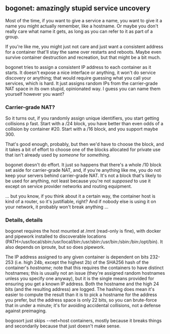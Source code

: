## bogonet: amazingly stupid service uncovery

Most of the time, if you want to give a service a name, you want to give it a name you might actually remember, like a hostname. Or maybe you don't really care what name it gets, as long as you can refer to it as part of a group.

If you're like me, you might just not care and just want a consistent address for a container that'll stay the same over restarts and reboots. Maybe even survive container destruction and recreation, but that might be a bit much.

bogonet tries to assign a consistent IP address to each container as it starts. It doesn't expose a nice interface or anything, it won't do service discovery or anything; that would require guessing what you call your services, which is hard. It just assigns random IPs from the carrier-grade NAT space in its own stupid, opinionated way. I guess you can name them yourself however you want?

### Carrier-grade NAT?

So it turns out, if you randomly assign unique identifiers, you start getting collisions p fast. Start with a /24 block, you have better than even odds of a collision by container #20. Start with a /16 block, and you support maybe 300.

That's good enough, probably, but then we'd have to choose the block, and it takes a bit of effort to choose one of the blocks allocated for private use that isn't already used by *someone* for *something*.

bogonet doesn't do effort. It just so happens that there's a whole /10 block set aside for carrier-grade NAT, and, if you're anything like me, you do not keep your servers behind carrier-grade NAT. It's not a block that's likely to be used for anything, not least because you're not *supposed* to use it except on service provider networks and routing equipment.

... but you know, if you think about it a certain way, the container host is kind of a router, so it's justifiable, right? And if nobody else is using it on your network, it probably won't break anything ...

### Details, details

bogonet requires the host mounted at /mnt (read-only is fine), with docker and pipework installed to discoverable locations (PATH=/usr/local/sbin:/usr/local/bin:/usr/sbin:/usr/bin:/sbin:/bin:/opt/bin). It also depends on iproute, but so does pipework.

The IP address assigned to any given container is dependent on bits 232-253 (i.e. high 24b, except the highest 2b) of the SHA256 hash of the container's *hostname*; note that this requires the containers to have distinct hostnames; this is usually not an issue (they're assigned random hostnames unless you specify one anyway), but it is the single means provided for ensuring you get a known IP address. Both the hostname and the high 24 bits (and the resulting address) are logged. The hashing does mean it's easier to compute the result than it is to pick a hostname for the address you prefer, but the address space is only 22 bits, so you can brute-force that in under a minute; it's for avoiding accidental collisions, not a defense against preimaging.

bogosort just skips --net=host containers, mostly because it breaks things and secondarily because that just doesn't make sense.
